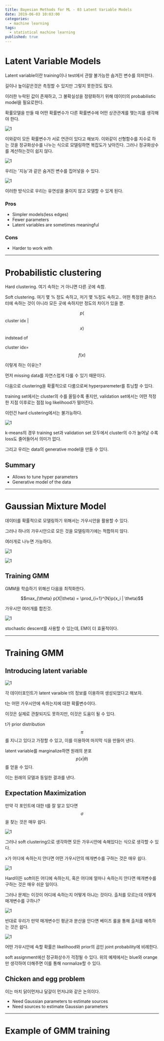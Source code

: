 ```yaml
---
title: Bayesian Methods for ML - 03 Latent Variable Models
date: 2019-06-03 10:03:00
categories:
  - machine learning
tags:
  - statistical machine learning
published: true
---
```


# Latent Variable Models

Latent variable이란 training이나 test에서 관찰 불가능한 숨겨진 변수를 의미한다.

길이나 높이같은것은 측정할 수 있지만 그렇지 못한것도 많다.

이러한 누락된 값이 존재하고, 그 불확실성을 정량화하기 위해 데이터의 probabilistic model을 필요로한다.

확률모델을 만들 때 어떤 확률변수가 다른 확률변수에 어떤 상관관계를 맺는지를 생각해야 한다.

![1](/assets/figures/ML/BM/201.JPG)

이와같이 모든 확률변수가 서로 연관이 있다고 해보자. 이와같이 선형함수를 지수로 하는 것을 정규화상수를 나누는 식으로 모델링하면 복잡도가 낮아진다. 그러나 정규화상수를 계산하는것이 쉽지 않다.

![1](/assets/figures/ML/BM/202.JPG)

우리는 '지능'과 같은 숨겨진 변수를 집어넣을 수 있다.

![1](/assets/figures/ML/BM/203.JPG)

이러한 방식으로 우리는 유연성을 줄이지 않고 모델할 수 있게 된다.

### Pros

- Simpler models(less edges)
- Fewer parameters
- Latent variables are sometimes meaningful

### Cons

- Harder to work with

---

# Probabilistic clustering

Hard clustering. 여기 속하는 거 아니면 다른 곳에 속함.

Soft clustering. 여기 몇 % 정도 속하고, 저기 몇 %정도 속하고.. 어떤 특정한 클러스터에 속하는 것이 아니라 모든 곳에 속하지만 정도의 차이가 있을 뿐.

$$p($$cluster idx \| $$x)$$

indstead of

cluster idx=$$f(x)$$

이렇게 하는 이유는?

먼저 missing data를 자연스럽게 다룰 수 있기 때문이다.

다음으로 clustering을 확률적으로 다룸으로써 hyperparemeter를 튜닝할 수 있다.

training set에서는 cluster의 수를 올릴수록 좋지만, validation set에서는 어떤 적정한 지점 이후로는 점점 log likelihood가 떨어진다.

이런건 hard clustering에서는 불가능하다.

![1](/assets/figures/ML/BM/204.JPG)

k-means의 경우 training set과 validation set 모두에서 cluster의 수가 늘어날 수록 loss도 줄어들어서 의미가 없다.

그리고 우리는 data의 generative model을 만들 수 있다.

## Summary

- Allows to tune hyper parameters
- Generative model of the data

---

# Gaussian Mixture Model

데이터를 확률적으로 모델링하기 위해서는 가우시안을 활용할 수 있다.

그러나 하나의 가우시안으로 모든 것을 모델링하기에는 적합하지 않다.

여러개로 나누면 가능하다.

![1](/assets/figures/ML/BM/205.JPG)

![1](/assets/figures/ML/BM/206.JPG)

## Training GMM

GMM을 학습하기 위해선 다음을 최적화한다.

$$max_{\theta} p(X|\theta) = \prod_{i=1}^{N}p(x_i | \theta)$$

가우시안 여러개를 합친것.

![1](/assets/figures/ML/BM/207.JPG)

stochastic descent를 사용할 수 있는데, EM이 더 효율적이다.

---

# Training GMM

## Introducing latent variable

![1](/assets/figures/ML/BM/208.JPG)

각 데이터포인트가 latent varaible t의 정보를 이용하여 생성되었다고 해보자.

t는 어떤 가우시안에 속하는지에 대한 확률변수이다.

이것은 실제로 관찰되지도 못하지만, 이것은 도움이 될 수 있다.

t가 prior distribution $$\pi$$를 지니고 있다고 가정할 수 있고, 이를 이용하여 마지막 식을 만들어 낸다.

latent variable를 marginalize하면 원래의 분포 $$p(x|\theta)$$를 얻을 수 있다.

이는 원래의 모델과 동일한 결과를 낸다.

## Expectation Maximization

만약 각 포인트에 대한 t를 잘 알고 있다면 $$\sigma$$을 찾는 것은 매우 쉽다.

![1](/assets/figures/ML/BM/209.JPG)

그러나 soft clustering으로 생각하면 모든 가우시안에 속해있다는 식으로 생각할 수 있다.

x가 어디에 속하는지 안다면 어떤 가우시안의 매개변수를 구하는 것은 매우 쉽다.

![1](/assets/figures/ML/BM/210.JPG)

Hard이든 soft이든 어디에 속하는지, 혹은 어디에 얼마나 속하는지 안다면 매개변수를 구하는 것은 매우 쉬운 일이다.

그러나 문제는 이것이 어디에 속하는지 어떻게 아냐는 것이다. 출처를 모르는데 어떻게 매개변수를 구하나?

![1](/assets/figures/ML/BM/211.JPG)

반대로 우리가 만약 매개변수인 평균과 분산을 안다면 베이즈 룰을 통해 출처를 예측하는 것은 쉽다.

![1](/assets/figures/ML/BM/212.JPG)

어떤 가우시안에 속할 확률은 likelihood와 prior의 곱인 joint probability에 비례한다.

soft assignment에선 정규화상수가 걱정될 수 있다. 위의 예제에서는 blue와 orange만 생각하여 더해주면 이를 통해 normalize할 수 있다.

## Chicken and egg problem

이는 마치 닭이먼저냐 달걀이 먼저냐와 같은 논의이다.

- Need Gaussian parameters to estimate sources
- Need sources to estimate Gaussian parameters

---

# Example of GMM training
